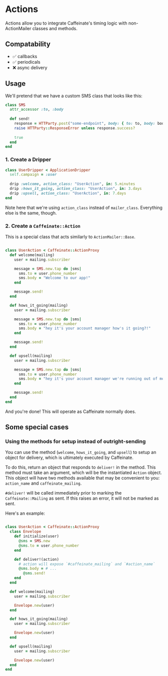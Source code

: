 # Actions

Actions allow you to integrate Caffeinate's timing logic with non-ActionMailer classes and methods.

## Compatability

* ✅ callbacks
* ✅ periodicals
* ❌ async delivery 

## Usage

We'll pretend that we have a custom SMS class that looks like this:

```ruby
class SMS
  attr_accessor :to, :body
  
  def send! 
    response = HTTParty.post("some-endpoint", body: { to: to, body: body}.to_json)
    raise HTTParty::ResponseError unless response.success? 
    
    true 
  end
end
```

### 1. Create a Dripper 

```ruby
class UserDripper < ApplicationDripper
  self.campaign = :user 
  
  drip :welcome, action_class: "UserAction", in: 5.minutes 
  drip :hows_it_going, action_class: "UserAction", in: 3.days 
  drip :upsell, action_class: "UserAction", in: 7.days 
end
```

Note here that we're using `action_class` instead of `mailer_class`. Everything else is the same, though.

### 2. Create a `Caffeinate::Action`

This is a special class that acts similarly to `ActionMailer::Base`.

```ruby

class UserAction < Caffeinate::ActionProxy
  def welcome(mailing)
    user = mailing.subscriber

    message = SMS.new.tap do |sms|
      sms.to = user.phone_number
      sms.body = "Welcome to our app!"
    end

    message.send!
  end

  def hows_it_going(mailing)
    user = mailing.subscriber

    message = SMS.new.tap do |sms|
      sms.to = user.phone_number
      sms.body = "hey it's your account manager how's it going?!"
    end

    message.send!
  end

  def upsell(mailing)
    user = mailing.subscriber

    message = SMS.new.tap do |sms|
      sms.to = user.phone_number
      sms.body = "hey it's your account manager we're running out of money so can you change plans to make the investors happy?!"
    end

    message.send!
  end
end
```

And you're done! This will operate as Caffeinate normally does.

## Some special cases

### Using the methods for setup instead of outright-sending

You can use the method (`welcome`, `hows_it_going`, and `upsell`) to setup an object for delivery, which is ultimately executed by Caffeinate.

To do this, return an object that responds to `deliver!` in the method. This method must take an argument, which will be the instantiated `Action` object. This object will have two methods available that may be convenient to you: `action_name` and `caffeinate_mailing`.

`#deliver!` will be called immediately prior to marking the `Caffeinate::Mailing` as sent. If this raises an error, it will not be marked as sent.

Here's an example:

```ruby

class UserAction < Caffeinate::ActionProxy
  class Envelope
    def initialize(user)
      @sms = SMS.new
      @sms.to = user.phone_number
    end

    def deliver!(action)
      # action will expose `#caffeinate_mailing` and `#action_name`
      @sms.body = # ... 
        @sms.send!
    end
  end

  def welcome(mailing)
    user = mailing.subscriber

    Envelope.new(user)
  end

  def hows_it_going(mailing)
    user = mailing.subscriber

    Envelope.new(user)
  end

  def upsell(mailing)
    user = mailing.subscriber

    Envelope.new(user)
  end
end
```
